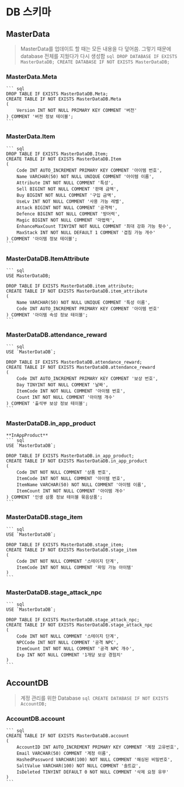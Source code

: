 ﻿# DB 스키마

## MasterData
> MasterData를 업데이트 할 때는 모든 내용을 다 덮어씀. 그렇기 때문에 database 전체를 지웠다가 다시 생성함
    ``` sql
    DROP DATABASE IF EXISTS MasterDataDB;
    CREATE DATABASE IF NOT EXISTS MasterDataDB;
    ```

### MasterData.Meta
    ``` sql
    DROP TABLE IF EXISTS MasterDataDB.Meta;
    CREATE TABLE IF NOT EXISTS MasterDataDB.Meta
    (
        Version INT NOT NULL PRIMARY KEY COMMENT '버전'
    ) COMMENT '버전 정보 테이블';
    ```

### MasterData.Item
    ``` sql
    DROP TABLE IF EXISTS MasterDataDB.Item;
    CREATE TABLE IF NOT EXISTS MasterDataDB.Item
    (
        Code INT AUTO_INCREMENT PRIMARY KEY COMMENT '아이템 번호',
        Name VARCHAR(50) NOT NULL UNIQUE COMMENT '아이템 이름',
        Attribute INT NOT NULL COMMENT '특성',
        Sell BIGINT NOT NULL COMMENT '판매 금액',
        Buy BIGINT NOT NULL COMMENT '구입 금액',
        UseLv INT NOT NULL COMMENT '사용 가능 레벨',
        Attack BIGINT NOT NULL COMMENT '공격력',
        Defence BIGINT NOT NULL COMMENT '방어력',
        Magic BIGINT NOT NULL COMMENT '마법력',
        EnhanceMaxCount TINYINT NOT NULL COMMENT '최대 강화 가능 횟수',
        MaxStack INT NOT NULL DEFAULT 1 COMMENT '겹침 가능 개수'
    ) COMMENT '아이템 정보 테이블';
    ```

### MasterDataDB.ItemAttribute
    ``` sql
    USE MasterDataDB;

    DROP TABLE IF EXISTS MasterDataDB.item_attribute;
    CREATE TABLE IF NOT EXISTS MasterDataDB.item_attribute
    (
        Name VARCHAR(50) NOT NULL UNIQUE COMMENT '특성 이름',
        Code INT AUTO_INCREMENT PRIMARY KEY COMMENT '아이템 번호'
    ) COMMENT '아이템 속성 정보 테이블';
    ```

### MasterDataDB.attendance_reward
    ``` sql
    USE `MasterDataDB`;

    DROP TABLE IF EXISTS MasterDataDB.attendance_reward;
    CREATE TABLE IF NOT EXISTS MasterDataDB.attendance_reward
    (
        Code INT AUTO_INCREMENT PRIMARY KEY COMMENT '보상 번호',
        Day TINYINT NOT NULL COMMENT '날짜',
        ItemCode INT NOT NULL COMMENT '아이템 번호',
        Count INT NOT NULL COMMENT '아이템 개수'
    ) COMMENT '출석부 보상 정보 테이블';
    ```

### MasterDataDB.in_app_product
    **InAppProduct**
    ``` sql
    USE `MasterDataDB`;

    DROP TABLE IF EXISTS MasterDataDB.in_app_product;
    CREATE TABLE IF NOT EXISTS MasterDataDB.in_app_product
    (
        Code INT NOT NULL COMMENT '상품 번호',
        ItemCode INT NOT NULL COMMENT '아이템 번호',
        ItemName VARCHAR(50) NOT NULL COMMENT '아이템 이름',
        ItemCount INT NOT NULL COMMENT '아이템 개수'
    ) COMMENT '인생 삼풍 정보 테이블 묶음상품';
    ```

### MasterDataDB.stage_item
    ``` sql
    USE `MasterDataDB`;

    DROP TABLE IF EXISTS MasterDataDB.stage_item;
    CREATE TABLE IF NOT EXISTS MasterDataDB.stage_item
    (
        Code INT NOT NULL COMMENT '스테이지 단계',
        ItemCode INT NOT NULL COMMENT '파밍 가능 아이템'
    )
    ```

### MasterDataDB.stage_attack_npc
    ``` sql
    USE `MasterDataDB`;

    DROP TABLE IF EXISTS MasterDataDB.stage_attack_npc;
    CREATE TABLE IF NOT EXISTS MasterDataDB.stage_attack_npc
    (
        Code INT NOT NULL COMMENT '스테이지 단계',
        NPCCode INT NOT NULL COMMENT '공격 NPC',
        ItemCount INT NOT NULL COMMENT '공격 NPC 개수',
        Exp INT NOT NULL COMMENT '1개당 보상 경험치'
    )
    ```


## AccountDB
> 계정 관리를 위한 Database
    ``` sql
    CREATE DATABASE IF NOT EXISTS AccountDB;
    ```

### AccountDB.account
    ``` sql
    CREATE TABLE IF NOT EXISTS MasterDataDB.account
    (
        AccountID INT AUTO_INCREMENT PRIMARY KEY COMMENT '계정 고유번호',
        Email VARCHAR(50) COMMENT '계정 이름',
        HashedPassword VARCHAR(100) NOT NULL COMMENT '해싱된 비밀번호',
        SaltValue VARCHAR(100) NOT NULL COMMENT '솔트값',
        IsDeleted TINYINT DEFAULT 0 NOT NULL COMMENT '삭제 요청 유무'
    )
    ```